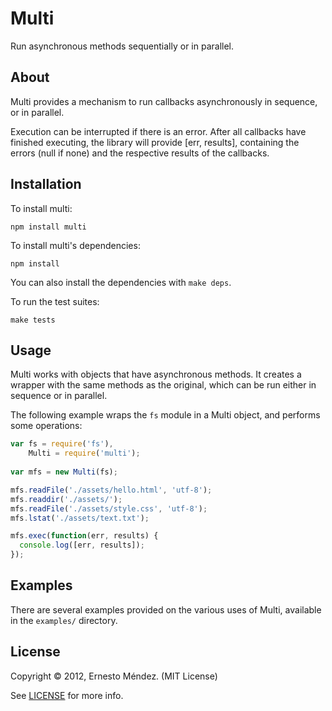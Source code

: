 # Multi

Run asynchronous methods sequentially or in parallel.

## About

Multi provides a mechanism to run callbacks asynchronously in sequence, or in parallel.

Execution can be interrupted if there is an error. After all callbacks have finished
executing, the library will provide [err, results], containing the errors (null if none)
and the respective results of the callbacks.

## Installation

To install multi:

    npm install multi

To install multi's dependencies:

    npm install
    
You can also install the dependencies with `make deps`.
    
To run the test suites:

    make tests
    
## Usage

Multi works with objects that have asynchronous methods. It creates a wrapper with the same methods as the original,
which can be run either in sequence or in parallel.

The following example wraps the `fs` module in a Multi object, and performs some operations:

```javascript
var fs = require('fs'),
    Multi = require('multi');
  
var mfs = new Multi(fs);

mfs.readFile('./assets/hello.html', 'utf-8');
mfs.readdir('./assets/');
mfs.readFile('./assets/style.css', 'utf-8');
mfs.lstat('./assets/text.txt');

mfs.exec(function(err, results) {
  console.log([err, results]);
});
```

## Examples

There are several examples provided on the various uses of Multi, available in the `examples/` directory.

## License

Copyright &copy; 2012, Ernesto Méndez. (MIT License)

See [LICENSE](https://github.com/derdesign/multi/blob/master/LICENSE) for more info.